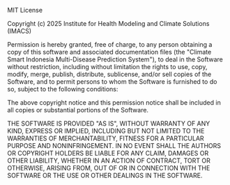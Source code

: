 MIT License

Copyright (c) 2025 Institute for Health Modeling and Climate Solutions (IMACS)

Permission is hereby granted, free of charge, to any person obtaining a copy
of this software and associated documentation files (the "Climate Smart Indonesia
Multi-Disease Prediction System"), to deal in the Software without restriction, 
including without limitation the rights to use, copy, modify, merge, publish, 
distribute, sublicense, and/or sell copies of the Software, and to permit persons 
to whom the Software is furnished to do so, subject to the following conditions:

The above copyright notice and this permission notice shall be included in all
copies or substantial portions of the Software.

THE SOFTWARE IS PROVIDED "AS IS", WITHOUT WARRANTY OF ANY KIND, EXPRESS OR
IMPLIED, INCLUDING BUT NOT LIMITED TO THE WARRANTIES OF MERCHANTABILITY,
FITNESS FOR A PARTICULAR PURPOSE AND NONINFRINGEMENT. IN NO EVENT SHALL THE
AUTHORS OR COPYRIGHT HOLDERS BE LIABLE FOR ANY CLAIM, DAMAGES OR OTHER
LIABILITY, WHETHER IN AN ACTION OF CONTRACT, TORT OR OTHERWISE, ARISING FROM,
OUT OF OR IN CONNECTION WITH THE SOFTWARE OR THE USE OR OTHER DEALINGS IN THE
SOFTWARE.
